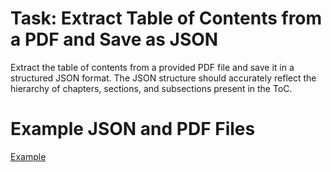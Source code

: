 # Task: Extract Table of Contents from a PDF and Save as JSON
Extract the table of contents from a provided PDF file and save it in a structured JSON format. The JSON structure should accurately reflect the hierarchy of chapters, sections, and subsections present in the ToC.

# Example JSON and PDF Files
[Example](https://github.com/samandarmaxsutov/Task1/tree/main/data/example_files)
